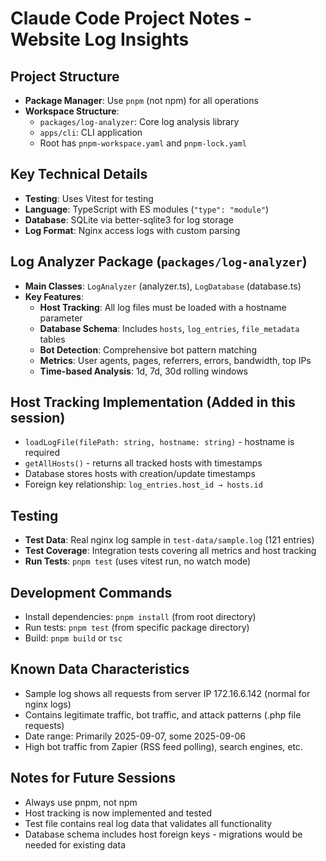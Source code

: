 # Claude Code Project Notes - Website Log Insights

## Project Structure
- **Package Manager**: Use `pnpm` (not npm) for all operations
- **Workspace Structure**:
  - `packages/log-analyzer`: Core log analysis library
  - `apps/cli`: CLI application
  - Root has `pnpm-workspace.yaml` and `pnpm-lock.yaml`

## Key Technical Details
- **Testing**: Uses Vitest for testing
- **Language**: TypeScript with ES modules (`"type": "module"`)
- **Database**: SQLite via better-sqlite3 for log storage
- **Log Format**: Nginx access logs with custom parsing

## Log Analyzer Package (`packages/log-analyzer`)
- **Main Classes**: `LogAnalyzer` (analyzer.ts), `LogDatabase` (database.ts)
- **Key Features**:
  - **Host Tracking**: All log files must be loaded with a hostname parameter
  - **Database Schema**: Includes `hosts`, `log_entries`, `file_metadata` tables
  - **Bot Detection**: Comprehensive bot pattern matching
  - **Metrics**: User agents, pages, referrers, errors, bandwidth, top IPs
  - **Time-based Analysis**: 1d, 7d, 30d rolling windows

## Host Tracking Implementation (Added in this session)
- `loadLogFile(filePath: string, hostname: string)` - hostname is required
- `getAllHosts()` - returns all tracked hosts with timestamps
- Database stores hosts with creation/update timestamps
- Foreign key relationship: `log_entries.host_id → hosts.id`

## Testing
- **Test Data**: Real nginx log sample in `test-data/sample.log` (121 entries)
- **Test Coverage**: Integration tests covering all metrics and host tracking
- **Run Tests**: `pnpm test` (uses vitest run, no watch mode)

## Development Commands
- Install dependencies: `pnpm install` (from root directory)
- Run tests: `pnpm test` (from specific package directory)
- Build: `pnpm build` or `tsc`

## Known Data Characteristics
- Sample log shows all requests from server IP 172.16.6.142 (normal for nginx logs)
- Contains legitimate traffic, bot traffic, and attack patterns (.php file requests)
- Date range: Primarily 2025-09-07, some 2025-09-06
- High bot traffic from Zapier (RSS feed polling), search engines, etc.

## Notes for Future Sessions
- Always use pnpm, not npm
- Host tracking is now implemented and tested
- Test file contains real log data that validates all functionality
- Database schema includes host foreign keys - migrations would be needed for existing data
